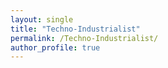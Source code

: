 ```yaml
---
layout: single
title: "Techno-Industrialist"
permalink: /Techno-Industrialist/
author_profile: true
---
```

